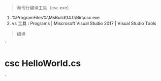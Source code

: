 > 命令行编译工具（csc.exe）
1. %ProgramFiles%\MsBuild\14.0\Bin\csc.exe
2. vs 工具 : Programs | Miscrosoft Visual Studio 2017 | Visual Studio Tools

> 编译

`
# csc HelloWorld.cs

`

